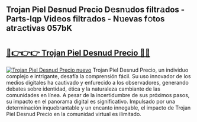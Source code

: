 ## Trojan Piel Desnud Precio D𝚎sn𝚞dos filtr𝚊dos - Parts-Iqp Vid𝚎os filtr𝚊dos - N𝚞evas f𝚘tos atr𝚊ctivas 057bK

# <h2><a href="http://mbcssyg.tromn.icu/?c=Trojan+Piel+Desnud+Precio">🔗👉👉👉 Trojan Piel Desnud Precio 🔗🔗</a></h2>

[![Trojan Piel Desnud Precio nuevo](https://i.imgur.com/pEAQMta.gif)](http://mbcssyg.tromn.icu/?c=Trojan+Piel+Desnud+Precio)
Trojan Piel Desnud Precio, un individuo complejo e intrigante, desafía la comprensión fácil. Su uso innovador de los medios digitales ha cautivado y enfurecido a los observadores, generando debates sobre identidad, ética y la naturaleza cambiante de las comunidades en línea. A pesar de la incertidumbre de sus próximos pasos, su impacto en el panorama digital es significativo. Impulsado por una determinación inquebrantable y un encanto innegable, el impacto de Trojan Piel Desnud Precio en la comunidad virtual es ilimitado.
